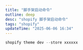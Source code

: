 ```yaml
---
title: "脚手架启动命令"
outline: deep
desc: "shopify 脚手架启动命令"
tags: "shopify"
updateTime: "2025-06-06 16:34"
---
```


```js
shopify theme dev --store xxxxxx
```